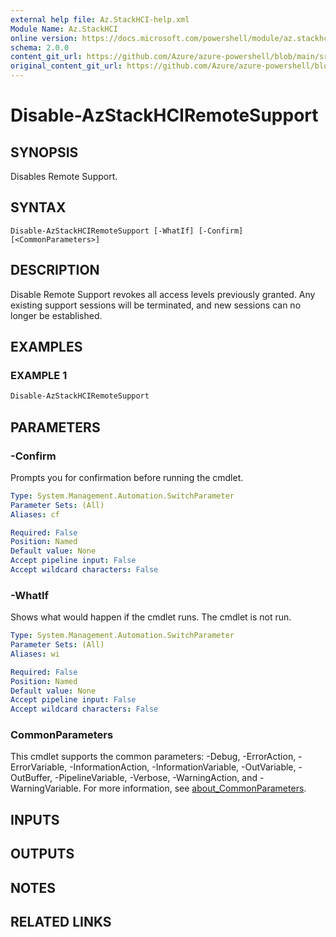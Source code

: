 ```yaml
---
external help file: Az.StackHCI-help.xml
Module Name: Az.StackHCI
online version: https://docs.microsoft.com/powershell/module/az.stackhci/disable-azstackhciremotesupport
schema: 2.0.0
content_git_url: https://github.com/Azure/azure-powershell/blob/main/src/StackHCI/help/Disable-AzStackHCIRemoteSupport.md
original_content_git_url: https://github.com/Azure/azure-powershell/blob/main/src/StackHCI/help/Disable-AzStackHCIRemoteSupport.md
---
```


# Disable-AzStackHCIRemoteSupport

## SYNOPSIS
Disables Remote Support.

## SYNTAX

```
Disable-AzStackHCIRemoteSupport [-WhatIf] [-Confirm] [<CommonParameters>]
```

## DESCRIPTION
Disable Remote Support revokes all access levels previously granted. Any existing support sessions will be terminated, and new sessions can no longer be established.

## EXAMPLES

### EXAMPLE 1
```powershell
Disable-AzStackHCIRemoteSupport
```

## PARAMETERS

### -Confirm
Prompts you for confirmation before running the cmdlet.

```yaml
Type: System.Management.Automation.SwitchParameter
Parameter Sets: (All)
Aliases: cf

Required: False
Position: Named
Default value: None
Accept pipeline input: False
Accept wildcard characters: False
```

### -WhatIf
Shows what would happen if the cmdlet runs. The cmdlet is not run.

```yaml
Type: System.Management.Automation.SwitchParameter
Parameter Sets: (All)
Aliases: wi

Required: False
Position: Named
Default value: None
Accept pipeline input: False
Accept wildcard characters: False
```

### CommonParameters
This cmdlet supports the common parameters: -Debug, -ErrorAction, -ErrorVariable, -InformationAction, -InformationVariable, -OutVariable, -OutBuffer, -PipelineVariable, -Verbose, -WarningAction, and -WarningVariable. For more information, see [about_CommonParameters](http://go.microsoft.com/fwlink/?LinkID=113216).

## INPUTS

## OUTPUTS

## NOTES

## RELATED LINKS
